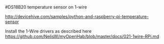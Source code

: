 #DS18B20 temperature sensor on 1-wire

<http://devicehive.com/samples/python-and-raspberry-pi-temperature-sensor>

Install the 1-Wire drivers as described here  
<https://github.com/NelisW/myOpenHab/blob/master/docs/021-1wire-RPi.md>

